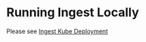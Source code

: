 # Running Ingest Locally

Please see [Ingest Kube Deployment](https://github.com/HumanCellAtlas/ingest-kube-deployment)